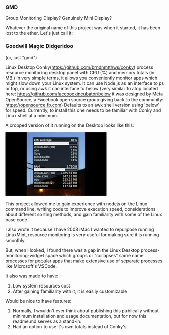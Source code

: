 ### GMD
Group Monitoring Display?
Genuinely Mini Display?

Whatever the original name of this project was when it started, it has been lost to the ether. Let's just call it:

### Goodwill Magic Didgeridoo
(or, just "gmd")

Linux Desktop Conky(https://github.com/brndnmtthws/conky) process resource monitoring desktop panel with CPU (%) and memory totals (in MB.) In very simple terms, it allows you conveniently monitor apps which might slow down your Linux system. It can use Node.js as an interface to ps or top, or using awk it can interface to below (very similar to atop located here: https://github.com/facebookincubator/below it was designed by Meta OpenSource, a Facebook open source group giving back to the community: https://opensource.fb.com)  Defaults to an awk shell version using 'below' for speed. Currently, to install this one needs to be familiar with Conky and Linux shell at a minimum.

A cropped version of it running on the Desktop looks like this:

![Output sample](https://github.com/idealius/gmd/raw/main/demo2.webp)


This project allowed me to gain experience with nodejs on the Linux command line, writing code to improve execution speed, considerations about different sorting methods, and gain familiarity with some of the Linux base code.

I also wrote it because I have 2008 iMac I wanted to repurpose running LinuxMint, resource monitoring is very useful for making sure it is running smoothly.

But, when I looked, I found there was a gap in the Linux Desktop process-monitoring-widget space which groups or "collapses" same name processes for popular apps that make extensive use of separate processes like Microsoft's VSCode.

It also was made to have:

1. Low system resources cost
2. After gaining familiarity with it, it is easily customizable

Would be nice to have features:

1. Normally, I wouldn't ever think about publishing this publically without minimum installation and usage documentation, but for now this readme.md serves as a stand-in. 
2. Had an option to use it's own totals instead of Conky's
